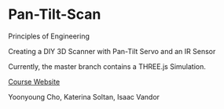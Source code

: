# Pan-Tilt-Scan

Principles of Engineering

Creating a DIY 3D Scanner with Pan-Tilt Servo and an IR Sensor

Currently, the master branch contains a THREE.js Simulation.

[Course Website](http://poe.olin.edu)

Yoonyoung Cho, Katerina Soltan, Isaac Vandor
